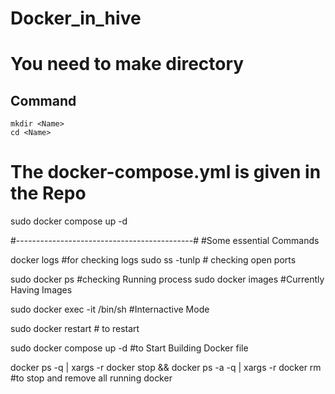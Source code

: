 # Docker_in_hive

# You need to make directory

## Command 
    mkdir <Name>
    cd <Name>
# The docker-compose.yml is given in the Repo

sudo docker compose up -d

#--------------------------------------------#
#Some essential Commands


docker logs <Dockername> #for checking logs
sudo ss -tunlp # checking open ports

sudo docker ps #checking Running process
sudo docker images #Currently Having Images

sudo docker exec -it <dockername> /bin/sh #Internactive Mode 

sudo docker restart <Name> # to restart 

sudo docker compose up -d #to Start Building Docker file


docker ps -q | xargs -r docker stop && docker ps -a -q | xargs -r docker rm #to stop and remove all running docker 
